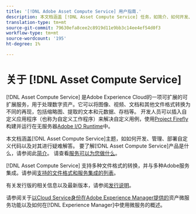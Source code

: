 ```yaml
---
title: '[!DNL Adobe Asset Compute Service] 用户指南.'
description: 本文档涵盖 [!DNL Asset Compute Service] 任务，如简介、如何开发、管理、部署自定义代码以及对自定义代码进行疑难解答。
translation-type: tm+mt
source-git-commit: 79630efa8cee2c8919d11e9bb3c14ee4ef54d0f3
workflow-type: tm+mt
source-wordcount: '195'
ht-degree: 1%

---
```



# 关于 [!DNL Asset Compute Service]

[!DNL Asset Compute Service] 是Adobe Experience Cloud的一项可扩展的可扩展服务，用于处理数字资产。它可以将图像、视频、文档和其他文件格式转换为不同的再现，包括缩略图、提取的文本和元数据、存档等。 开发人员可以插入自定义应用程序（也称为自定义工作程序）来解决自定义用例，使用[Project Firefly](https://www.adobe.io/apis/experienceplatform/project-firefly/docs.html)构建并运行在无服务器[Adobe I/O Runtime](https://www.adobe.io/apis/experienceplatform/runtime.html)中。

本文档涵盖[!DNL Asset Compute Service]主题，如如何开发、管理、部署自定义代码以及对其进行疑难解答。 要了解[!DNL Asset Compute Service]产品是什么，请参阅此[简介](introduction.md)。 请查看[服务可以为您做什么](introduction.md#possible-use-cases-benefits)。

[!DNL Asset Compute Service] 支持多种文件格式的转换，并与多种Adobe服务集成。请参阅[支持的文件格式和服务集成的列表](https://experienceleague.adobe.com/docs/experience-manager-cloud-service/assets/file-format-support.html)。

有关发行版的相关信息以及最新版本，请参阅[发行说明](/help/release-notes.md)。

请参阅关于[以Cloud Service身份在Adobe Experience Manager提供的](https://experienceleague.adobe.com/docs/experience-manager-cloud-service/assets/asset-microservices-overview.html)资产微服务功能以及如何在[!DNL Experience Manager]中使用微服务的概述。

<!--
Possible to record the below info here in this landing page to centralize the miscellaneous info about Asset Compute Service?
 List of dependencies and requirements SDK, CLI, Devtools, etc.? Or may be a link to the prerequisites.
 Introduction video when Tech Marketing team shares one.
-->
